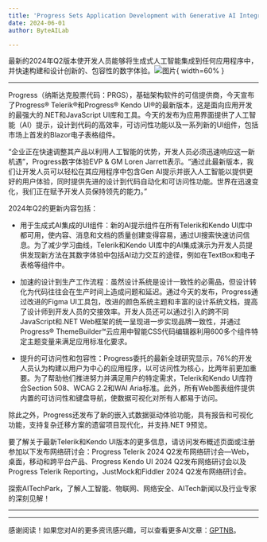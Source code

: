 ```yaml
---
title: 'Progress Sets Application Development with Generative AI Integration'
date: 2024-06-01
author: ByteAILab

---
```


最新的2024年Q2版本使开发人员能够将生成式人工智能集成到任何应用程序中，并快速构建和设计创新的、包容性的数字体验。![图片](https://ai-techpark.com/wp-content/uploads/2024/05/Progress-960x540.jpg){ width=60% }

---
Progress（纳斯达克股票代码：PRGS），基础架构软件的可信提供商，今天宣布了Progress® Telerik®和Progress® Kendo UI®的最新版本，这是面向应用开发的最强大的.NET和JavaScript UI库和工具。今天的发布为应用界面提供了人工智能（AI）提示，设计到代码的高效率，可访问性功能以及一系列新的UI组件，包括市场上首发的Blazor电子表格组件。

“企业正在快速调整其产品以利用人工智能的优势，开发人员必须迅速响应这一新机遇”，Progress数字体验EVP & GM Loren Jarrett表示。“通过此最新版本，我们让开发人员可以轻松在其应用程序中包含Gen AI提示并嵌入人工智能以提供更好的用户体验，同时提供先进的设计到代码自动化和可访问性功能。世界在迅速变化，我们正在赋予开发人员保持领先的能力。”

2024年Q2的更新内容包括：
- 用于生成式AI集成的UI组件：新的AI提示组件在所有Telerik和Kendo UI库中都可用，使内容、消息和文档的质量创建变得容易，通过UI搜索快速访问信息。为了减少学习曲线，Telerik和Kendo UI库中的AI集成演示为开发人员提供发现新方法在其数字体验中包括AI动力交互的途径，例如在TextBox和电子表格等组件中。

- 加速的设计到生产工作流程：虽然设计系统是设计一致性的必需品，但设计转化为代码往往会在生产时间上造成问题和延迟。通过今天的发布，Progress通过改进的Figma UI工具包，改进的颜色系统主题和丰富的设计系统文档，提高了设计师到开发人员的交接效率。开发人员还可以通过引入的跨不同JavaScript和.NET Web框架的统一呈现进一步实现品牌一致性，并通过Progress® ThemeBuilder℠云应用中智能CSS代码编辑器利用600多个组件特定主题变量来满足应用标准化要求。

- 提升的可访问性和包容性：Progress委托的最新全球研究显示，76%的开发人员认为构建以用户为中心的应用程序，以可访问性为核心，比两年前更加重要。为了帮助他们推进努力并满足用户的特定需求，Telerik和Kendo UI库符合Section 508、WCAG 2.2和WAI Aria标准。此外，所有Web图表组件提供内置的可访问性和键盘导航，使数据可视化对所有人都易于访问。

除此之外，Progress还发布了新的嵌入式数据驱动体验功能，具有报告和可视化功能，支持复杂迁移方案的遗留项目现代化，并支持.NET 9预览。

要了解关于最新Telerik和Kendo UI版本的更多信息，请访问发布概述页面或注册参加以下发布网络研讨会：Progress Telerik 2024 Q2发布网络研讨会—Web，桌面，移动和跨平台产品、Progress Kendo UI 2024 Q2发布网络研讨会以及Progress Telerik Reporting，JustMock和Fiddler 2024 Q2发布网络研讨会。

探索AITechPark，了解人工智能、物联网、网络安全、AITech新闻以及行业专家的深刻见解！

---
---
感谢阅读！如果您对AI的更多资讯感兴趣，可以查看更多AI文章：[GPTNB](https://gptnb.com)。